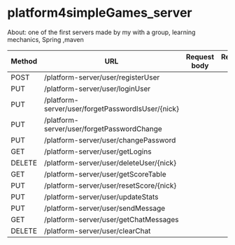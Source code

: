 # platform4simpleGames_server

About:
one of the first servers made by my with a group, learning mechanics, Spring ,maven

| Method  |       URL                    |  Request body                          | Response body | Comment|
| ------------- | ------------- | ------------- | ------------- | ------------- | 
| POST | /platform-server/user/registerUser | |||
| PUT | /platform-server/user/loginUser | |||
| PUT | /platform-server/user/forgetPasswordIsUser/{nick} | |||
| PUT | /platform-server/user/forgetPasswordChange | |||
| PUT | /platform-server/user/changePassword | |||
| GET | /platform-server/user/getLogins | |||
| DELETE | /platform-server/user/deleteUser/{nick} | |||
| GET | /platform-server/user/getScoreTable | |||
| PUT | /platform-server/user/resetScore/{nick} | |||
| PUT | /platform-server/user/updateStats | |||
| PUT | /platform-server/user/sendMessage | |||
| GET | /platform-server/user/getChatMessages | |||
| DELETE | /platform-server/user/clearChat | |||
